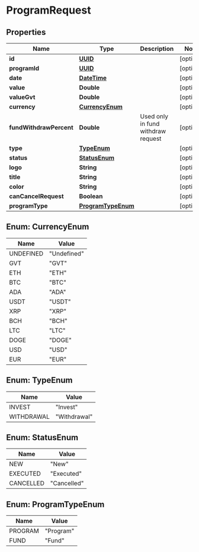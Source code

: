 
# ProgramRequest

## Properties
Name | Type | Description | Notes
------------ | ------------- | ------------- | -------------
**id** | [**UUID**](UUID.md) |  |  [optional]
**programId** | [**UUID**](UUID.md) |  |  [optional]
**date** | [**DateTime**](DateTime.md) |  |  [optional]
**value** | **Double** |  |  [optional]
**valueGvt** | **Double** |  |  [optional]
**currency** | [**CurrencyEnum**](#CurrencyEnum) |  |  [optional]
**fundWithdrawPercent** | **Double** | Used only in fund withdraw request |  [optional]
**type** | [**TypeEnum**](#TypeEnum) |  |  [optional]
**status** | [**StatusEnum**](#StatusEnum) |  |  [optional]
**logo** | **String** |  |  [optional]
**title** | **String** |  |  [optional]
**color** | **String** |  |  [optional]
**canCancelRequest** | **Boolean** |  |  [optional]
**programType** | [**ProgramTypeEnum**](#ProgramTypeEnum) |  |  [optional]


<a name="CurrencyEnum"></a>
## Enum: CurrencyEnum
Name | Value
---- | -----
UNDEFINED | &quot;Undefined&quot;
GVT | &quot;GVT&quot;
ETH | &quot;ETH&quot;
BTC | &quot;BTC&quot;
ADA | &quot;ADA&quot;
USDT | &quot;USDT&quot;
XRP | &quot;XRP&quot;
BCH | &quot;BCH&quot;
LTC | &quot;LTC&quot;
DOGE | &quot;DOGE&quot;
USD | &quot;USD&quot;
EUR | &quot;EUR&quot;


<a name="TypeEnum"></a>
## Enum: TypeEnum
Name | Value
---- | -----
INVEST | &quot;Invest&quot;
WITHDRAWAL | &quot;Withdrawal&quot;


<a name="StatusEnum"></a>
## Enum: StatusEnum
Name | Value
---- | -----
NEW | &quot;New&quot;
EXECUTED | &quot;Executed&quot;
CANCELLED | &quot;Cancelled&quot;


<a name="ProgramTypeEnum"></a>
## Enum: ProgramTypeEnum
Name | Value
---- | -----
PROGRAM | &quot;Program&quot;
FUND | &quot;Fund&quot;



